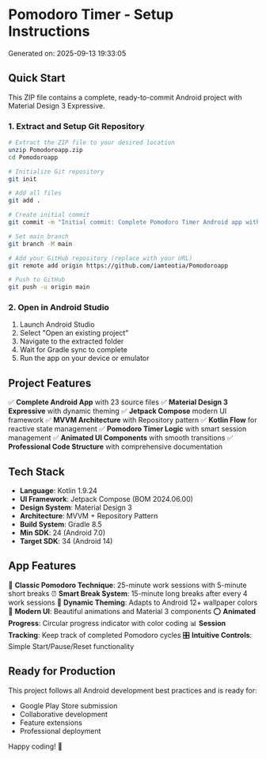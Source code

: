 # Pomodoro Timer - Setup Instructions

Generated on: 2025-09-13 19:33:05

## Quick Start

This ZIP file contains a complete, ready-to-commit Android project with Material Design 3 Expressive.

### 1. Extract and Setup Git Repository

```bash
# Extract the ZIP file to your desired location
unzip Pomodoroapp.zip
cd Pomodoroapp

# Initialize Git repository
git init

# Add all files
git add .

# Create initial commit
git commit -m "Initial commit: Complete Pomodoro Timer Android app with Material Design 3"

# Set main branch
git branch -M main

# Add your GitHub repository (replace with your URL)
git remote add origin https://github.com/iamteotia/Pomodoroapp

# Push to GitHub
git push -u origin main
```

### 2. Open in Android Studio

1. Launch Android Studio
2. Select "Open an existing project"
3. Navigate to the extracted folder
4. Wait for Gradle sync to complete
5. Run the app on your device or emulator

## Project Features

✅ **Complete Android App** with 23 source files
✅ **Material Design 3 Expressive** with dynamic theming
✅ **Jetpack Compose** modern UI framework
✅ **MVVM Architecture** with Repository pattern
✅ **Kotlin Flow** for reactive state management
✅ **Pomodoro Timer Logic** with smart session management
✅ **Animated UI Components** with smooth transitions
✅ **Professional Code Structure** with comprehensive documentation

## Tech Stack

- **Language**: Kotlin 1.9.24
- **UI Framework**: Jetpack Compose (BOM 2024.06.00)
- **Design System**: Material Design 3
- **Architecture**: MVVM + Repository Pattern
- **Build System**: Gradle 8.5
- **Min SDK**: 24 (Android 7.0)
- **Target SDK**: 34 (Android 14)

## App Features

🍅 **Classic Pomodoro Technique**: 25-minute work sessions with 5-minute short breaks
⏰ **Smart Break System**: 15-minute long breaks after every 4 work sessions
🎨 **Dynamic Theming**: Adapts to Android 12+ wallpaper colors
📱 **Modern UI**: Beautiful animations and Material 3 components
⭕ **Animated Progress**: Circular progress indicator with color coding
📊 **Session Tracking**: Keep track of completed Pomodoro cycles
🎛️ **Intuitive Controls**: Simple Start/Pause/Reset functionality

## Ready for Production

This project follows all Android development best practices and is ready for:
- Google Play Store submission
- Collaborative development
- Feature extensions
- Professional deployment

Happy coding! 🚀
